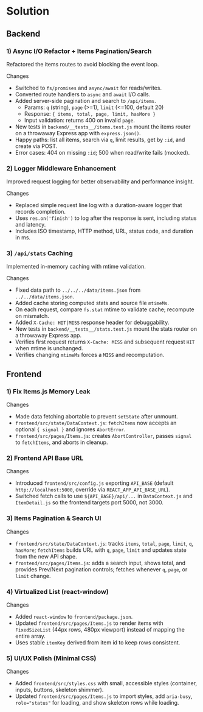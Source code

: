 # Solution

## Backend

### 1) Async I/O Refactor + Items Pagination/Search

Refactored the items routes to avoid blocking the event loop.

Changes

- Switched to `fs/promises` and `async/await` for reads/writes.
- Converted route handlers to `async` and `await` I/O calls.
- Added server-side pagination and search to `/api/items`.
  - Params: `q` (string), `page` (>=1), `limit` (<=100, default 20)
  - Response: `{ items, total, page, limit, hasMore }`
  - Input validation: returns 400 on invalid `page`.
- New tests in `backend/__tests__/items.test.js` mount the items router on a throwaway Express app with `express.json()`.
- Happy paths: list all items, search via `q`, limit results, get by `:id`, and create via POST.
- Error cases: 404 on missing `:id`; 500 when read/write fails (mocked).

### 2) Logger Middleware Enhancement

Improved request logging for better observability and performance insight.

Changes

- Replaced simple request line log with a duration-aware logger that records completion.
- Uses `res.on('finish')` to log after the response is sent, including status and latency.
- Includes ISO timestamp, HTTP method, URL, status code, and duration in ms.

### 3) `/api/stats` Caching

Implemented in-memory caching with mtime validation.

Changes

- Fixed data path to `../../../data/items.json` from `../../data/items.json`.
- Added cache storing computed stats and source file `mtimeMs`.
- On each request, compare `fs.stat` mtime to validate cache; recompute on mismatch.
- Added `X-Cache: HIT|MISS` response header for debuggability.
- New tests in `backend/__tests__/stats.test.js` mount the stats router on a throwaway Express app.
- Verifies first request returns `X-Cache: MISS` and subsequent request `HIT` when mtime is unchanged.
- Verifies changing `mtimeMs` forces a `MISS` and recomputation.

## Frontend

### 1) Fix Items.js Memory Leak

Changes

- Made data fetching abortable to prevent `setState` after unmount.
- `frontend/src/state/DataContext.js`: `fetchItems` now accepts an optional `{ signal }` and ignores `AbortError`.
- `frontend/src/pages/Items.js`: creates `AbortController`, passes `signal` to `fetchItems`, and aborts in cleanup.

### 2) Frontend API Base URL

Changes

- Introduced `frontend/src/config.js` exporting `API_BASE` (default `http://localhost:5000`, override via `REACT_APP_API_BASE_URL`).
- Switched fetch calls to use `${API_BASE}/api/...` in `DataContext.js` and `ItemDetail.js` so the frontend targets port 5000, not 3000.

### 3) Items Pagination & Search UI

Changes

- `frontend/src/state/DataContext.js`: tracks `items`, `total`, `page`, `limit`, `q`, `hasMore`; `fetchItems` builds URL with `q`, `page`, `limit` and updates state from the new API shape.
- `frontend/src/pages/Items.js`: adds a search input, shows total, and provides Prev/Next pagination controls; fetches whenever `q`, `page`, or `limit` change.

### 4) Virtualized List (react-window)

Changes

- Added `react-window` to `frontend/package.json`.
- Updated `frontend/src/pages/Items.js` to render items with `FixedSizeList` (44px rows, 480px viewport) instead of mapping the entire array.
- Uses stable `itemKey` derived from item id to keep rows consistent.

### 5) UI/UX Polish (Minimal CSS)

Changes

- Added `frontend/src/styles.css` with small, accessible styles (container, inputs, buttons, skeleton shimmer).
- Updated `frontend/src/pages/Items.js` to import styles, add `aria-busy`, `role="status"` for loading, and show skeleton rows while loading.
